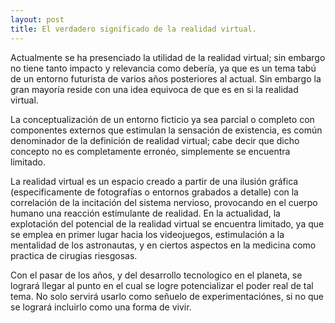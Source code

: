 ```yaml
---
layout: post
title: El verdadero significado de la realidad virtual.
---
```


Actualmente se ha presenciado la utilidad de la realidad virtual; sin embargo no tiene tanto impacto y relevancia como debería, ya que es un tema tabú de un entorno futurista de varios años posteriores al actual. Sin embargo la gran mayoría reside con una idea equivoca de que es en si la realidad virtual. 

La conceptualización de un entorno ficticio ya sea parcial o completo con componentes externos que estimulan la sensación de existencia, es común denominador de la definición de realidad virtual; cabe decir que dicho concepto no es completamente erronéo, simplemente se encuentra limitado. 

La realidad virtual es un espacio creado a partir de una ilusión gráfica (especificamente de fotografías o entornos grabados a detalle) con la correlación de la incitación del sistema nervioso, provocando en el cuerpo humano una reacción estimulante de realidad. En la actualidad, la explotación del potencial de la realidad virtual se encuentra limitado, ya que se emplea en primer lugar hacia los videojuegos, estimulación a la mentalidad de los astronautas, y en ciertos aspectos en la medicina como practica de cirugias riesgosas.

Con el pasar de los años, y del desarrollo tecnologico en el planeta, se logrará llegar al punto en el cual se logre potencializar el poder real de tal tema. No solo servirá usarlo como señuelo de experimentaciónes, si no que se logrará incluirlo como una forma de vivir.
